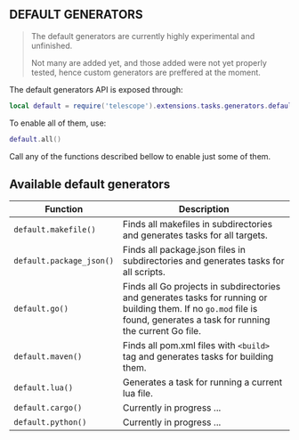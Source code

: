 ## DEFAULT GENERATORS

> The default generators are currently highly experimental and unfinished.
>
> Not many are added yet, and those added were not yet properly tested, hence
> custom generators are preffered at the moment.

The default generators API is exposed through:

```lua
local default = require('telescope').extensions.tasks.generators.default
```

To enable all of them, use:

```lua
default.all()
```

Call any of the functions described bellow to enable just some of them.

## Available default generators

| Function                 | Description                                                                                                                                                               |
| ------------------------ | ------------------------------------------------------------------------------------------------------------------------------------------------------------------------- |
| `default.makefile()`     | Finds all makefiles in subdirectories and generates tasks for all targets.                                                                                                |
| `default.package_json()` | Finds all package.json files in subdirectories and generates tasks for all scripts.                                                                                       |
| `default.go()`           | Finds all Go projects in subdirectories and generates tasks for running or building them. If no `go.mod` file is found, generates a task for running the current Go file. |
| `default.maven()`        | Finds all pom.xml files with `<build>` tag and generates tasks for building them.                                                                                         |
| `default.lua()`          | Generates a task for running a current lua file.                                                                                                                          |
| `default.cargo()`        | Currently in progress ...                                                                                                                                                 |
| `default.python()`       | Currently in progress ...                                                                                                                                                 |
